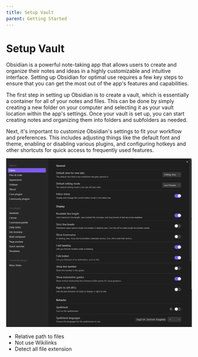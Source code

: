 ```yaml
---
title: Setup Vault
parent: Getting Started
---
```


# Setup Vault

Obsidian is a powerful note-taking app that allows users to create and organize their notes and ideas in a highly customizable and intuitive interface. Setting up Obsidian for optimal use requires a few key steps to ensure that you can get the most out of the app's features and capabilities.

The first step in setting up Obsidian is to create a vault, which is essentially a container for all of your notes and files. This can be done by simply creating a new folder on your computer and selecting it as your vault location within the app's settings. Once your vault is set up, you can start creating notes and organizing them into folders and subfolders as needed.

Next, it's important to customize Obsidian's settings to fit your workflow and preferences. This includes adjusting things like the default font and theme, enabling or disabling various plugins, and configuring hotkeys and other shortcuts for quick access to frequently used features.

![Vault Settings](pictures/VaultSettings.gif)

- Relative path to files
- Not use Wikilinks
- Detect all file extension
